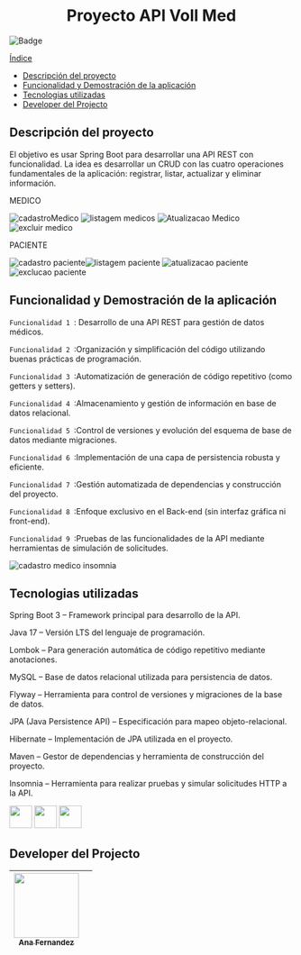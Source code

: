 ﻿
<h1 align="center">Proyecto API Voll Med</h1>

 ![Badge](http://img.shields.io/static/v1?label=STATUS&message=CONCLUIDO&color=GREEN&style=for-the-badge)
 
[Índice](#índice)

- [Descripción del proyecto](#descripción-del-proyecto)
- [Funcionalidad y Demostración de la aplicación](#funcionalidad-y-demostración-de-la-aplicación)
- [Tecnologias utilizadas](#tecnologias-utilizadas)
- [Developer del Projecto](#developer-del-projecto)

  

## Descripción del proyecto

<p>El objetivo es usar Spring Boot para desarrollar una API REST con funcionalidad. La idea es desarrollar un CRUD con las cuatro operaciones fundamentales de la aplicación: registrar, listar, actualizar y eliminar información.</p>

MEDICO

![cadastroMedico](https://github.com/user-attachments/assets/2f585946-9049-4148-81b3-0c66a22766eb) ![listagem medicos](https://github.com/user-attachments/assets/074f6936-6dd7-47cb-b98f-1c7691d0058d)
![Atualizacao Medico](https://github.com/user-attachments/assets/1a62e021-46c0-4273-9369-9bb0a94cf429) ![excluir medico](https://github.com/user-attachments/assets/dca13a37-009e-4585-9de4-c6298e974a7a)


PACIENTE

![cadastro paciente](https://github.com/user-attachments/assets/883529f4-d35d-4a30-ac0f-18279d2ae411)![listagem paciente](https://github.com/user-attachments/assets/59d49919-b045-469b-b3c9-cbbe97df7aff)
![atualizacao paciente](https://github.com/user-attachments/assets/8c150776-7446-451e-9711-43ad4624a16f)![exclucao paciente](https://github.com/user-attachments/assets/f740d86b-e3ba-4db1-9e96-34fc297e2c27)




## Funcionalidad y Demostración de la aplicación



`Funcionalidad 1 `: Desarrollo de una API REST para gestión de datos médicos.

`Funcionalidad 2 `:Organización y simplificación del código utilizando buenas prácticas de programación.

`Funcionalidad 3 `:Automatización de generación de código repetitivo (como getters y setters).

`Funcionalidad 4 `:Almacenamiento y gestión de información en base de datos relacional.

`Funcionalidad 5 `:Control de versiones y evolución del esquema de base de datos mediante migraciones.

`Funcionalidad 6 `:Implementación de una capa de persistencia robusta y eficiente.

`Funcionalidad 7 `:Gestión automatizada de dependencias y construcción del proyecto.

`Funcionalidad 8 `:Enfoque exclusivo en el Back-end (sin interfaz gráfica ni front-end).

`Funcionalidad 9 `:Pruebas de las funcionalidades de la API mediante herramientas de simulación de solicitudes.


![cadastro medico insomnia](https://github.com/user-attachments/assets/0639ce50-a22c-4b37-a579-6a3832523bd5)



## Tecnologias utilizadas


Spring Boot 3 – Framework principal para desarrollo de la API.

Java 17 – Versión LTS del lenguaje de programación.

Lombok – Para generación automática de código repetitivo mediante anotaciones.

MySQL – Base de datos relacional utilizada para persistencia de datos.

Flyway – Herramienta para control de versiones y migraciones de la base de datos.

JPA (Java Persistence API) – Especificación para mapeo objeto-relacional.

Hibernate – Implementación de JPA utilizada en el proyecto.

Maven – Gestor de dependencias y herramienta de construcción del proyecto.

Insomnia – Herramienta para realizar pruebas y simular solicitudes HTTP a la API.


<img src="https://cdn.jsdelivr.net/gh/devicons/devicon@latest/icons/java/java-original.svg" width="40" height="40"/> <img src="https://cdn.jsdelivr.net/gh/devicons/devicon@latest/icons/vscode/vscode-original-wordmark.svg" width="40" height="40"/> <img src="https://cdn.jsdelivr.net/gh/devicons/devicon@latest/icons/json/json-original.svg" width="40" height="40" />



## Developer del Projecto


| [<img src="https://avatars.githubusercontent.com/u/169064334?s=400&u=e750ebc6759c09750f78a6f491ac78069a292719&v=4" width=115><br><sub>Ana Fernandez</sub>](https://github.com/AnaFzCz) |    |
| :---: | :---: 


